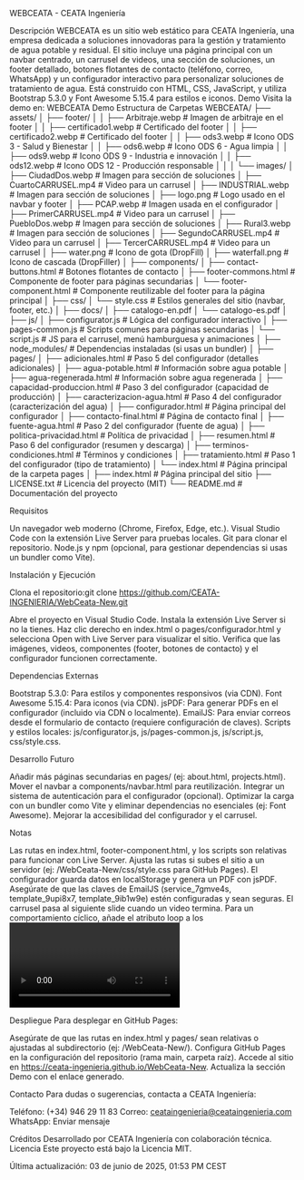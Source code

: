 WEBCEATA - CEATA Ingeniería

Descripción
WEBCEATA es un sitio web estático para CEATA Ingeniería, una empresa dedicada a soluciones innovadoras para la gestión y tratamiento de agua potable y residual. El sitio incluye una página principal con un navbar centrado, un carrusel de videos, una sección de soluciones, un footer detallado, botones flotantes de contacto (teléfono, correo, WhatsApp) y un configurador interactivo para personalizar soluciones de tratamiento de agua. Está construido con HTML, CSS, JavaScript, y utiliza Bootstrap 5.3.0 y Font Awesome 5.15.4 para estilos e iconos.
Demo
Visita la demo en: WEBCEATA Demo
Estructura de Carpetas
WEBCEATA/
├── assets/
│   ├── footer/
│   │   ├── Arbitraje.webp              # Imagen de arbitraje en el footer
│   │   ├── certificado1.webp           # Certificado del footer
│   │   ├── certificado2.webp           # Certificado del footer
│   │   ├── ods3.webp                   # Icono ODS 3 - Salud y Bienestar
│   │   ├── ods6.webp                   # Icono ODS 6 - Agua limpia
│   │   ├── ods9.webp                   # Icono ODS 9 - Industria e innovación
│   │   ├── ods12.webp                  # Icono ODS 12 - Producción responsable
│   │
│   └── images/
│       ├── CiudadDos.webp              # Imagen para sección de soluciones
│       ├── CuartoCARRUSEL.mp4          # Video para un carrusel
│       ├── INDUSTRIAL.webp             # Imagen para sección de soluciones
│       ├── logo.png                    # Logo usado en el navbar y footer
│       ├── PCAP.webp                   # Imagen usada en el configurador
│       ├── PrimerCARRUSEL.mp4          # Video para un carrusel
│       ├── PuebloDos.webp              # Imagen para sección de soluciones
│       ├── Rural3.webp                 # Imagen para sección de soluciones
│       ├── SegundoCARRUSEL.mp4         # Video para un carrusel
│       ├── TercerCARRUSEL.mp4          # Video para un carrusel
│       ├── water.png                   # Icono de gota (DropFill)
│       ├── waterfall.png               # Icono de cascada (DropFiller)
│
├── components/
│   ├── contact-buttons.html            # Botones flotantes de contacto
│   ├── footer-commons.html             # Componente de footer para páginas secundarias
│   └── footer-component.html           # Componente reutilizable del footer para la página principal
│
├── css/
│   └── style.css                      # Estilos generales del sitio (navbar, footer, etc.)
│
├── docs/
│   ├── catalogo-en.pdf
│   └── catalogo-es.pdf
│
├── js/
│   ├── configurator.js                # Lógica del configurador interactivo
│   ├── pages-common.js                # Scripts comunes para páginas secundarias
│   └── script.js                      # JS para el carrusel, menú hamburguesa y animaciones
│
├── node_modules/                      # Dependencias instaladas (si usas un bundler)
│
├── pages/
│   ├── adicionales.html               # Paso 5 del configurador (detalles adicionales)
│   ├── agua-potable.html              # Información sobre agua potable
│   ├── agua-regenerada.html           # Información sobre agua regenerada
│   ├── capacidad-produccion.html      # Paso 3 del configurador (capacidad de producción)
│   ├── caracterizacion-agua.html      # Paso 4 del configurador (caracterización del agua)
│   ├── configurador.html              # Página principal del configurador
│   ├── contacto-final.html            # Página de contacto final
│   ├── fuente-agua.html               # Paso 2 del configurador (fuente de agua)
│   ├── politica-privacidad.html       # Política de privacidad
│   ├── resumen.html                   # Paso 6 del configurador (resumen y descarga)
│   ├── terminos-condiciones.html      # Términos y condiciones
│   ├── tratamiento.html               # Paso 1 del configurador (tipo de tratamiento)
│   └── index.html                     # Página principal de la carpeta pages
│
├── index.html                         # Página principal del sitio
├── LICENSE.txt                        # Licencia del proyecto (MIT)
└── README.md                          # Documentación del proyecto

Requisitos

Un navegador web moderno (Chrome, Firefox, Edge, etc.).
Visual Studio Code con la extensión Live Server para pruebas locales.
Git para clonar el repositorio.
Node.js y npm (opcional, para gestionar dependencias si usas un bundler como Vite).

Instalación y Ejecución

Clona el repositorio:git clone https://github.com/CEATA-INGENIERIA/WebCeata-New.git


Abre el proyecto en Visual Studio Code.
Instala la extensión Live Server si no la tienes.
Haz clic derecho en index.html o pages/configurador.html y selecciona Open with Live Server para visualizar el sitio.
Verifica que las imágenes, videos, componentes (footer, botones de contacto) y el configurador funcionen correctamente.

Dependencias Externas

Bootstrap 5.3.0: Para estilos y componentes responsivos (via CDN).
Font Awesome 5.15.4: Para iconos (via CDN).
jsPDF: Para generar PDFs en el configurador (incluido via CDN o localmente).
EmailJS: Para enviar correos desde el formulario de contacto (requiere configuración de claves).
Scripts y estilos locales: js/configurator.js, js/pages-common.js, js/script.js, css/style.css.

Desarrollo Futuro

Añadir más páginas secundarias en pages/ (ej: about.html, projects.html).
Mover el navbar a components/navbar.html para reutilización.
Integrar un sistema de autenticación para el configurador (opcional).
Optimizar la carga con un bundler como Vite y eliminar dependencias no esenciales (ej: Font Awesome).
Mejorar la accesibilidad del configurador y el carrusel.

Notas

Las rutas en index.html, footer-component.html, y los scripts son relativas para funcionar con Live Server. Ajusta las rutas si subes el sitio a un servidor (ej: /WebCeata-New/css/style.css para GitHub Pages).
El configurador guarda datos en localStorage y genera un PDF con jsPDF. Asegúrate de que las claves de EmailJS (service_7gmve4s, template_9upi8x7, template_9ib1w9e) estén configuradas y sean seguras.
El carrusel pasa al siguiente slide cuando un video termina. Para un comportamiento cíclico, añade el atributo loop a los <video> en index.html.
Prueba la accesibilidad y rendimiento con Lighthouse o WAVE.

Despliegue
Para desplegar en GitHub Pages:

Asegúrate de que las rutas en index.html y pages/ sean relativas o ajustadas al subdirectorio (ej: /WebCeata-New/).
Configura GitHub Pages en la configuración del repositorio (rama main, carpeta raíz).
Accede al sitio en https://ceata-ingenieria.github.io/WebCeata-New.
Actualiza la sección Demo con el enlace generado.

Contacto
Para dudas o sugerencias, contacta a CEATA Ingeniería:

Teléfono: (+34) 946 29 11 83
Correo: ceataingenieria@ceataingenieria.com
WhatsApp: Enviar mensaje

Créditos
Desarrollado por CEATA Ingeniería con colaboración técnica.
Licencia
Este proyecto está bajo la Licencia MIT.

Última actualización: 03 de junio de 2025, 01:53 PM CEST
